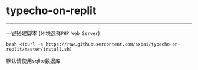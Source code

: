 # typecho-on-replit
------------------------------
一键搭建脚本 (环境选择`PHP Web Server`)
```
bash <(curl -s https://raw.githubusercontent.com/sxbai/typecho-on-replit/master/install.sh)
```
默认请使用sqlite数据库
